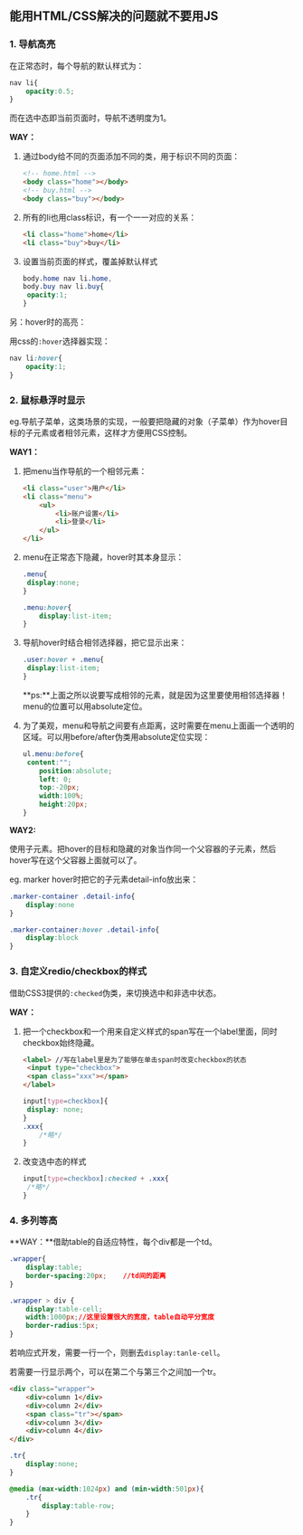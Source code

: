 ## 能用HTML/CSS解决的问题就不要用JS

### 1. 导航高亮

在正常态时，每个导航的默认样式为：

```css
nav li{
	opacity:0.5;
}
```

而在选中态即当前页面时，导航不透明度为1。

**WAY：**

1. 通过body给不同的页面添加不同的类，用于标识不同的页面：

   ```html
   <!-- home.html -->
   <body class="home"></body>
   <!-- buy.html -->
   <body class="buy"></body>
   ```

2. 所有的li也用class标识，有一个一一对应的关系：

   ```html
   <li class="home">home</li>
   <li class="buy">buy</li>
   ```

3. 设置当前页面的样式，覆盖掉默认样式

   ```css
   body.home nav li.home,
   body.buy nav li.buy{
   	opacity:1;
   }
   ```

另：hover时的高亮：

用css的`:hover`选择器实现：

```css
nav li:hover{
	opacity:1;
}
```

### 2. 鼠标悬浮时显示

eg.导航子菜单，这类场景的实现，一般要把隐藏的对象（子菜单）作为hover目标的子元素或者相邻元素，这样才方便用CSS控制。

**WAY1：**

1. 把menu当作导航的一个相邻元素：

   ```html
   <li class="user">用户</li>
   <li class="menu">
       <ul>
           <li>账户设置</li>
           <li>登录</li>
       </ul>
   </li>
   ```

2. menu在正常态下隐藏，hover时其本身显示：

   ```css
   .menu{
   	display:none;
   }
   
   .menu:hover{
       display:list-item;
   }
   ```

3. 导航hover时结合相邻选择器，把它显示出来：

   ```css
   .user:hover + .menu{
   	display:list-item;
   }
   ```

   **ps:**上面之所以说要写成相邻的元素，就是因为这里要使用相邻选择器！menu的位置可以用absolute定位。

4. 为了美观，menu和导航之间要有点距离，这时需要在menu上面画一个透明的区域。可以用before/after伪类用absolute定位实现：

   ```css
   ul.menu:before{
   	content:"";
       position:absolute;
       left: 0;
       top:-20px;
       width:100%;
       height:20px;
   }
   ```

**WAY2:**

使用子元素。把hover的目标和隐藏的对象当作同一个父容器的子元素，然后hover写在这个父容器上面就可以了。

eg. marker hover时把它的子元素detail-info放出来：

```css
.marker-container .detail-info{
	display:none
}

.marker-container:hover .detail-info{
	display:block
}
```

### 3. 自定义redio/checkbox的样式

借助CSS3提供的`:checked`伪类，来切换选中和非选中状态。

**WAY：**

1. 把一个checkbox和一个用来自定义样式的span写在一个label里面，同时checkbox始终隐藏。

   ```html
   <label> //写在label里是为了能够在单击span时改变checkbox的状态
   	<input type="checkbox">
   	<span class="xxx"></span>
   </label>
   ```

   ```css
   input[type=checkbox]{
   	display: none;
   }
   .xxx{
       /*略*/
   }
   ```

2. 改变选中态的样式

   ```css
   input[type=checkbox]:checked + .xxx{
   	/*略*/
   }
   ```

### 4. 多列等高

**WAY：**借助table的自适应特性，每个div都是一个td。

```css
.wrapper{
	display:table;
	border-spacing:20px;    //td间的距离
}

.wrapper > div {
    display:table-cell;
    width:1000px;//这里设置很大的宽度，table自动平分宽度
    border-radius:5px;
}
```

若响应式开发，需要一行一个，则删去`display:tanle-cell`。

若需要一行显示两个，可以在第二个与第三个之间加一个tr。

```html
<div class="wrapper">
	<div>column 1</div>
	<div>column 2</div>
	<span class="tr"></span>
	<div>column 3</div>
	<div>column 4</div>
</div>
```

```css
.tr{
	display:none;
}

@media (max-width:1024px) and (min-width:501px){
	.tr{
		display:table-row;
	}
}
```





















